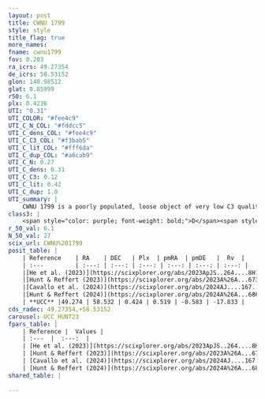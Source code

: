 ```yaml
---
layout: post
title: CWNU 1799
style: style
title_flag: true
more_names: 
fname: cwnu1799
fov: 0.203
ra_icrs: 49.27354
de_icrs: 58.53152
glon: 140.98512
glat: 0.85999
r50: 6.1
plx: 0.4236
UTI: "0.31"
UTI_COLOR: "#fee4c9"
UTI_C_N_COL: "#fddcc5"
UTI_C_dens_COL: "#fee4c9"
UTI_C_C3_COL: "#f3bab5"
UTI_C_lit_COL: "#fff6da"
UTI_C_dup_COL: "#a6cab9"
UTI_C_N: 0.27
UTI_C_dens: 0.31
UTI_C_C3: 0.12
UTI_C_lit: 0.42
UTI_C_dup: 1.0
UTI_summary: |
    CWNU 1799 is a poorly populated, loose object of very low C3 quality. It was recently reported in the literature.
class3: |
    <span style="color: purple; font-weight: bold;">D</span><span style="color: red; font-weight: bold;">C</span>
r_50_val: 6.1
N_50_val: 27
scix_url: CWNU%201799
posit_table: |
    | Reference    | RA    | DEC   | Plx  | pmRA  | pmDE   |  Rv  |
    | :---         | :---: | :---: | :---: | :---: | :---: | :---: |
    |[He et al. (2023)](https://scixplorer.org/abs/2023ApJS..264....8H) | 49.3 | 58.52 | 0.458 | 0.525 | -0.577 | -17.83 |
    |[Hunt & Reffert (2023)](https://scixplorer.org/abs/2023A%26A...673A.114H) | 49.251 | 58.521 | 0.439 | 0.519 | -0.574 | -32.25 |
    |[Cavallo et al. (2024)](https://scixplorer.org/abs/2024AJ....167...12C) | 49.317 | 58.508 | 0.439 | -- | -- | -- |
    |[Hunt & Reffert (2024)](https://scixplorer.org/abs/2024A%26A...686A..42H) | 49.251 | 58.521 | 0.439 | 0.519 | -0.574 | -32.25 |
    | **UCC** |49.274 | 58.532 | 0.424 | 0.519 | -0.583 | -17.833 | 
cds_radec: 49.27354,+58.53152
carousel: UCC_HUNT23
fpars_table: |
    | Reference |  Values |
    | :---  |  :---:  |
    | [He et al. (2023)](https://scixplorer.org/abs/2023ApJS..264....8H) | `A0=2.95, m-M=12.0, logAge=8.7` |
    | [Hunt & Reffert (2023)](https://scixplorer.org/abs/2023A%26A...673A.114H) | `AV50=2.854, diffAV50=1.233, MOD50=11.652, logAge50=8.117` |
    | [Cavallo et al. (2024)](https://scixplorer.org/abs/2024AJ....167...12C) | `AV50=2.66, dMod50=11.77, logAge50=8.54, [Fe/H]50=0.67` |
    | [Hunt & Reffert (2024)](https://scixplorer.org/abs/2024A%26A...686A..42H) | `MassJ=127.722` |
shared_table: |
    
---
```

